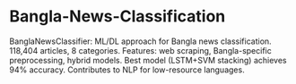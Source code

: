 # Bangla-News-Classification
BanglaNewsClassifier: ML/DL approach for Bangla news classification. 118,404 articles, 8 categories. Features: web scraping, Bangla-specific preprocessing, hybrid models. Best model (LSTM+SVM stacking) achieves 94% accuracy. Contributes to NLP for low-resource languages.

